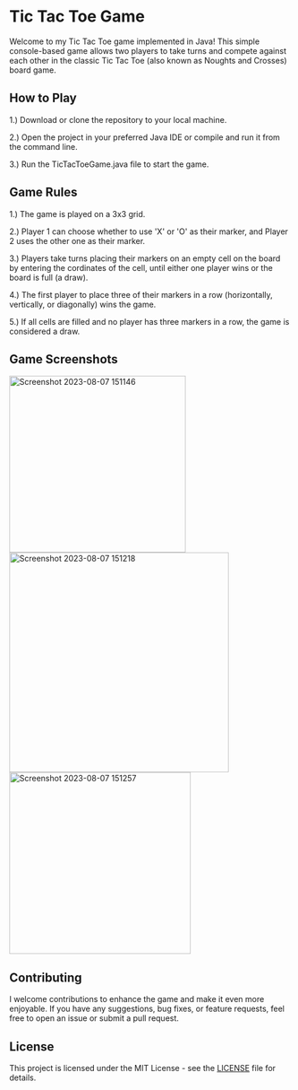 
# Tic Tac Toe Game

Welcome to my Tic Tac Toe game implemented in Java! This simple console-based game allows two players to take turns and compete against each other in the classic Tic Tac Toe (also known as Noughts and Crosses) board game.



## How to Play

1.) Download or clone the repository to your local machine.

2.) Open the project in your preferred Java IDE or compile and run it from the command line.

3.) Run the TicTacToeGame.java file to start the game.
## Game Rules

1.) The game is played on a 3x3 grid.

2.) Player 1 can choose whether to use 'X' or 'O' as their marker, and Player 2 uses the other one as their marker.

3.) Players take turns placing their markers on an empty cell on the board by entering the cordinates of the cell, until either one player wins or the board is full (a draw).

4.) The first player to place three of their markers in a row (horizontally, vertically, or diagonally) wins the game.

5.) If all cells are filled and no player has three markers in a row, the game is considered a draw.


## Game Screenshots
<img width="315" alt="Screenshot 2023-08-07 151146" src="https://github.com/kartikeyyy03/TicTacToe/assets/104270854/d9366e9f-db2c-4b03-861c-f9427b907d56">
<img width="392" alt="Screenshot 2023-08-07 151218" src="https://github.com/kartikeyyy03/TicTacToe/assets/104270854/b70f5a55-7c98-4bad-a87a-f0309477d31a">
<img width="324" alt="Screenshot 2023-08-07 151257" src="https://github.com/kartikeyyy03/TicTacToe/assets/104270854/115c134a-a088-4013-b945-022262b91f0b">




## Contributing

I welcome contributions to enhance the game and make it even more enjoyable. If you have any suggestions, bug fixes, or feature requests, feel free to open an issue or submit a pull request.


## License
This project is licensed under the MIT License - see the [LICENSE](https://github.com/kartikeyyy03/TicTacToe/blob/main/LICENSE.txt) file for details.


